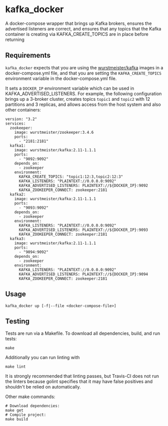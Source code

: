 # kafka_docker

A docker-compose wrapper that brings up Kafka brokers, ensures the advertised listeners are correct, and ensures
that any topics that the Kafka container is creating via KAFKA_CREATE_TOPICS are in place before returning

## Requirements

`kafka_docker` expects that you are using the [wurstmeister/kafka](https://hub.docker.com/r/wurstmeister/kafka/) images in a docker-compose.yml file, and that you are
setting the `KAFKA_CREATE_TOPICS` environment variable in the docker-compose.yml file.

It sets a `DOCKER_IP` environment variable which can be used in KAFKA_ADVERTISED_LISTENERS. For example, the following
configuration brings up a 3-broker cluster, creates topics `topic1` and `topic2` with 12 partitions and 3 replicas,
and allows access from the host system and also other containers:

```
version: "3.2"
services:
  zookeeper:
    image: wurstmeister/zookeeper:3.4.6
    ports:
      - "2181:2181"
  kafka1:
    image: wurstmeister/kafka:2.11-1.1.1
    ports:
      - "9092:9092"
    depends_on:
      - zookeeper
    environment:
      KAFKA_CREATE_TOPICS: "topic1:12:3,topic2:12:3"
      KAFKA_LISTENERS: "PLAINTEXT://0.0.0.0:9092"
      KAFKA_ADVERTISED_LISTENERS: PLAINTEXT://${DOCKER_IP}:9092
      KAFKA_ZOOKEEPER_CONNECT: zookeeper:2181
  kafka2:
    image: wurstmeister/kafka:2.11-1.1.1
    ports:
      - "9093:9092"
    depends_on:
      - zookeeper
    environment:
      KAFKA_LISTENERS: "PLAINTEXT://0.0.0.0:9092"
      KAFKA_ADVERTISED_LISTENERS: PLAINTEXT://${DOCKER_IP}:9093
      KAFKA_ZOOKEEPER_CONNECT: zookeeper:2181
  kafka3:
    image: wurstmeister/kafka:2.11-1.1.1
    ports:
      - "9094:9092"
    depends_on:
      - zookeeper
    environment:
      KAFKA_LISTENERS: "PLAINTEXT://0.0.0.0:9092"
      KAFKA_ADVERTISED_LISTENERS: PLAINTEXT://${DOCKER_IP}:9094
      KAFKA_ZOOKEEPER_CONNECT: zookeeper:2181
```

## Usage

```
kafka_docker up [-f|--file <docker-compose-file>]
```

## Testing

Tests are run via a Makefile. To download all dependencies, build, and run tests:
```
make
```

Additionally you can run linting with
```
make lint
```

It is strongly recommended that linting passes, but Travis-CI does not run the linters because golint specifies that
it may have false positives and shouldn't be relied on automatically.

Other make commands:
```
# Download dependencies:
make get
# Compile project:
make build
```
